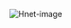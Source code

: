 ![Hnet-image](https://user-images.githubusercontent.com/72249059/120223053-96f0a600-c25e-11eb-9a8e-56503dd53b43.gif)
